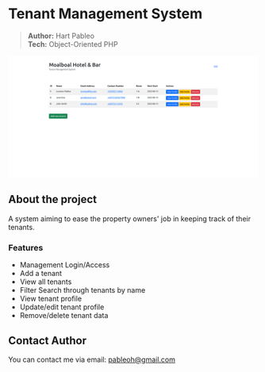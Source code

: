 # Tenant Management System

> **Author:** Hart Pableo  
> **Tech:** Object-Oriented PHP

<img src="./featured.png" alt="screenshot of tenant management system home page"/>

## About the project

A system aiming to ease the property owners' job in keeping track of their tenants.

### Features

- Management Login/Access
- Add a tenant
- View all tenants
- Filter Search through tenants by name
- View tenant profile
- Update/edit tenant profile
- Remove/delete tenant data

## Contact Author

You can contact me via email: pableoh@gmail.com
